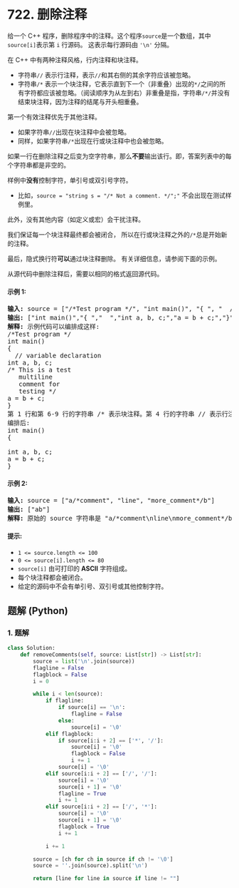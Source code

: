 # 722. 删除注释
给一个 C++ 程序，删除程序中的注释。这个程序`source`是一个数组，其中`source[i]`表示第 `i` 行源码。 这表示每行源码由 `'\n'` 分隔。

在 C++ 中有两种注释风格，行内注释和块注释。

* 字符串`//` 表示行注释，表示`//`和其右侧的其余字符应该被忽略。
* 字符串`/*` 表示一个块注释，它表示直到下一个（非重叠）出现的`*/`之间的所有字符都应该被忽略。（阅读顺序为从左到右）非重叠是指，字符串`/*/`并没有结束块注释，因为注释的结尾与开头相重叠。

第一个有效注释优先于其他注释。

* 如果字符串`//`出现在块注释中会被忽略。
* 同样，如果字符串`/*`出现在行或块注释中也会被忽略。

如果一行在删除注释之后变为空字符串，那么**不要**输出该行。即，答案列表中的每个字符串都是非空的。

样例中**没有**控制字符，单引号或双引号字符。

* 比如，`source = "string s = "/* Not a comment. */";"` 不会出现在测试样例里。

此外，没有其他内容（如定义或宏）会干扰注释。

我们保证每一个块注释最终都会被闭合， 所以在行或块注释之外的`/*`总是开始新的注释。

最后，隐式换行符**可以**通过块注释删除。 有关详细信息，请参阅下面的示例。

从源代码中删除注释后，需要以相同的格式返回源代码。

#### 示例 1:
<pre>
<strong>输入:</strong> source = ["/*Test program */", "int main()", "{ ", "  // variable declaration ", "int a, b, c;", "/* This is a test", "   multiline  ", "   comment for ", "   testing */", "a = b + c;", "}"]
<strong>输出:</strong> ["int main()","{ ","  ","int a, b, c;","a = b + c;","}"]
<strong>解释:</strong> 示例代码可以编排成这样:
/*Test program */
int main()
{
  // variable declaration
int a, b, c;
/* This is a test
   multiline
   comment for
   testing */
a = b + c;
}
第 1 行和第 6-9 行的字符串 /* 表示块注释。第 4 行的字符串 // 表示行注释。
编排后:
int main()
{

int a, b, c;
a = b + c;
}
</pre>

#### 示例 2:
<pre>
<strong>输入:</strong> source = ["a/*comment", "line", "more_comment*/b"]
<strong>输出:</strong> ["ab"]
<strong>解释:</strong> 原始的 source 字符串是 "a/*comment\nline\nmore_comment*/b", 其中我们用粗体显示了换行符。删除注释后，隐含的换行符被删除，留下字符串 "ab" 用换行符分隔成数组时就是 ["ab"].
</pre>

#### 提示:
* `1 <= source.length <= 100`
* `0 <= source[i].length <= 80`
* `source[i]` 由可打印的 **ASCII** 字符组成。
* 每个块注释都会被闭合。
* 给定的源码中不会有单引号、双引号或其他控制字符。

## 题解 (Python)

### 1. 题解
```Python
class Solution:
    def removeComments(self, source: List[str]) -> List[str]:
        source = list('\n'.join(source))
        flagline = False
        flagblock = False
        i = 0

        while i < len(source):
            if flagline:
                if source[i] == '\n':
                    flagline = False
                else:
                    source[i] = '\0'
            elif flagblock:
                if source[i:i + 2] == ['*', '/']:
                    source[i] = '\0'
                    flagblock = False
                    i += 1
                source[i] = '\0'
            elif source[i:i + 2] == ['/', '/']:
                source[i] = '\0'
                source[i + 1] = '\0'
                flagline = True
                i += 1
            elif source[i:i + 2] == ['/', '*']:
                source[i] = '\0'
                source[i + 1] = '\0'
                flagblock = True
                i += 1

            i += 1

        source = [ch for ch in source if ch != '\0']
        source = ''.join(source).split('\n')

        return [line for line in source if line != ""]
```
